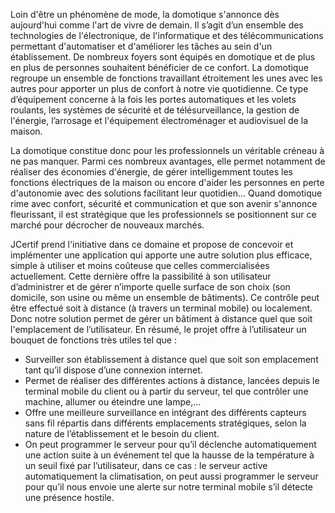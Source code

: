 Loin d'être un phénomène de mode, la domotique s'annonce dès aujourd'hui comme l'art de
vivre de demain. Il s’agit d’un ensemble des technologies de l'électronique, de l'informatique et
des télécommunications permettant d'automatiser et d'améliorer les tâches au sein d'un
établissement. De nombreux foyers sont équipés en domotique et de plus en plus de personnes
souhaitent bénéficier de ce confort. La domotique regroupe un ensemble de fonctions travaillant
étroitement les unes avec les autres pour apporter un plus de confort à notre vie quotidienne. Ce
type d’équipement concerne à la fois les portes automatiques et les volets roulants, les systèmes de
sécurité et de télésurveillance, la gestion de l'énergie, l’arrosage et l'équipement électroménager et
audiovisuel de la maison.

La domotique constitue donc pour les professionnels un véritable créneau à ne pas
manquer. Parmi ces nombreux avantages, elle permet notamment de réaliser des économies
d'énergie, de gérer intelligemment toutes les fonctions électriques de la maison ou encore d'aider les
personnes en perte d'autonomie avec des solutions facilitant leur quotidien… Quand domotique rime
avec confort, sécurité et communication et que son avenir s'annonce fleurissant, il est stratégique
que les professionnels se positionnent sur ce marché pour décrocher de nouveaux marchés.

JCertif prend l'initiative dans ce domaine et propose de concevoir et implémenter une application qui apporte une autre
solution plus efficace, simple à utiliser et moins coûteuse que celles commercialisées actuellement.
Cette dernière offre la passibilité à son utilisateur d’administrer et de gérer n’importe quelle surface
de son choix (son domicile, son usine ou même un ensemble de bâtiments). Ce contrôle peut être
effectué soit à distance (à travers un terminal mobile) ou localement. Donc notre solution permet de
gérer un bâtiment à distance quel que soit l'emplacement de l’utilisateur.
En résumé, le projet offre à l’utilisateur un bouquet de fonctions très utiles tel que :
- Surveiller son établissement à distance quel que soit son emplacement tant qu’il dispose
d’une connexion internet.
- Permet de réaliser des différentes actions à distance, lancées depuis le terminal mobile du
client ou à partir du serveur, tel que contrôler une machine, allumer ou éteindre une
lampe,…
- Offre une meilleure surveillance en intégrant des différents capteurs sans fil répartis dans
différents emplacements stratégiques, selon la nature de l’établissement et le besoin du
client.
- On peut programmer le serveur pour qu’il déclenche automatiquement une action suite à un
événement tel que la hausse de la température à un seuil fixé par l’utilisateur, dans ce cas : le
serveur active automatiquement la climatisation, on peut aussi programmer le serveur pour
qu’il nous envoie une alerte sur notre terminal mobile s’il détecte une présence hostile.
